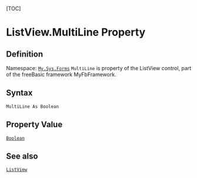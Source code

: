 [TOC]
# ListView.MultiLine Property

## Definition
Namespace: [`My.Sys.Forms`](My.Sys.Forms.md)
`MultiLine` is property of the ListView control, part of the freeBasic framework MyFbFramework.
## Syntax
```freeBasic
MultiLine As Boolean
```
## Property Value
[`Boolean`]("https://www.freebasic.net/wiki/KeyPgBoolean")
## See also
[`ListView`](ListView.md)
